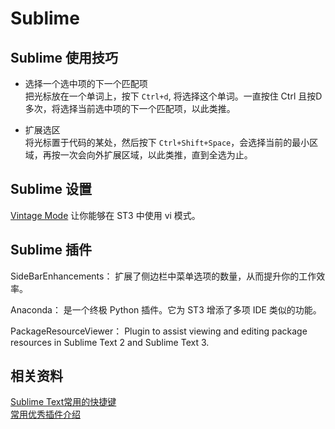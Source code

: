 
# Sublime

## Sublime 使用技巧

* 选择一个选中项的下一个匹配项   
把光标放在一个单词上，按下 <code>Ctrl+d</code>, 将选择这个单词。一直按住 Ctrl 且按D多次，将选择当前选中项的下一个匹配项，以此类推。


* 扩展选区     
将光标置于代码的某处，然后按下 <code>Ctrl+Shift+Space</code>，会选择当前的最小区域，再按一次会向外扩展区域，以此类推，直到全选为止。


## Sublime 设置  

[Vintage Mode](http://www.sublimetext.com/docs/3/vintage.html) 让你能够在 ST3 中使用 vi 模式。

## Sublime 插件  

SideBarEnhancements： 扩展了侧边栏中菜单选项的数量，从而提升你的工作效率。  

Anaconda： 是一个终极 Python 插件。它为 ST3 增添了多项 IDE 类似的功能。  

PackageResourceViewer： Plugin to assist viewing and editing package resources in Sublime Text 2 and Sublime Text 3. 

## 相关资料
[Sublime Text常用的快捷键](http://blog.jobbole.com/82527/)    
[常用优秀插件介绍](http://www.cnblogs.com/hykun/p/sublimeText3.html)    


